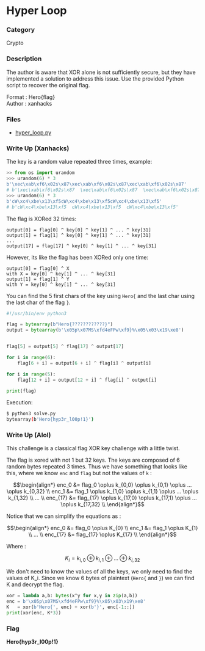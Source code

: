 # Hyper Loop 

### Category

Crypto

### Description

The author is aware that XOR alone is not sufficiently secure, but they have implemented a solution to address this issue. Use the provided Python script to recover the original flag.

Format : Hero{flag}<br>
Author : xanhacks

### Files

- [hyper\_loop.py](hyper_loop.py)

### Write Up (Xanhacks)

The key is a random value repeated three times, example:

```python
>> from os import urandom
>>> urandom(6) * 3
b'\xec\xab\xf6\x02s\x87\xec\xab\xf6\x02s\x87\xec\xab\xf6\x02s\x87'
# b'\xec\xab\xf6\x02s\x87  \xec\xab\xf6\x02s\x87  \xec\xab\xf6\x02s\x87'
>>> urandom(6) * 3
b'cW\xc4\xbe\x13\xf5cW\xc4\xbe\x13\xf5cW\xc4\xbe\x13\xf5'
# b'cW\xc4\xbe\x13\xf5  cW\xc4\xbe\x13\xf5  cW\xc4\xbe\x13\xf5'
```

The flag is XORed 32 times:

```
output[0] = flag[0] ^ key[0] ^ key[1] ^ ... ^ key[31]
output[1] = flag[1] ^ key[0] ^ key[1] ^ ... ^ key[31]
...
output[17] = flag[17] ^ key[0] ^ key[1] ^ ... ^ key[31]
```

However, its like the flag has been XORed only one time:

```
output[0] = flag[0] ^ X
with X = key[0] ^ key[1] ^ ... ^ key[31] 
output[1] = flag[1] ^ Y
with Y = key[0] ^ key[1] ^ ... ^ key[31] 
```

You can find the 5 first chars of the key using `Hero{` and the last char using the last char of the flag `}`.

```python
#!/usr/bin/env python3

flag = bytearray(b"Hero{????????????}")
output = bytearray(b'\x05p\x07MS\xfd4eFPw\xf9}%\x05\x03\x19\xe8')


flag[5] = output[5] ^ flag[17] ^ output[17]

for i in range(6):
	flag[6 + i] = output[6 + i] ^ flag[i] ^ output[i]

for i in range(5):
	flag[12 + i] = output[12 + i] ^ flag[i] ^ output[i]

print(flag)
```

Execution:

```bash
$ python3 solve.py     
bytearray(b'Hero{hyp3r_l00p!1}')
```

### Write Up (Alol)

This challenge is a classical flag XOR key challenge with a little twist.

The flag is xored with not 1 but 32 keys. The keys are composed of 6 random bytes repeated 3 times. Thus we have something that looks like this, where we know `enc` and `flag` but not the values of `k` :

```math
\begin{align*} 
  enc_0 &= flag_0 \oplus k_{0,0} \oplus k_{0,1} \oplus ... \oplus k_{0,32} \\
  enc_1 &= flag_1 \oplus k_{1,0} \oplus k_{1,1} \oplus ... \oplus k_{1,32} \\
... \\
   enc_{17} &= flag_{17} \oplus k_{17,0} \oplus k_{17,1} \oplus ... \oplus k_{17,32} \\
\end{align*}
```

Notice that we can simplify the equations as :

```math
\begin{align*} 
  enc_0 &= flag_0 \oplus K_{0} \\
  enc_1 &= flag_1 \oplus K_{1} \\
... \\
   enc_{17} &= flag_{17} \oplus K_{17} \\
\end{align*}
```
Where :
```math
K_{i} = k_{i,0} \oplus k_{i,1} \oplus ... \oplus k_{i,32}
```

We don't need to know the values of all the keys, we only need to find the values of K_i. Since we know 6 bytes of plaintext (`Hero{` and `}`) we can find K and decrypt the flag.

```py
xor = lambda a,b: bytes(x^y for x,y in zip(a,b))
enc = b'\x05p\x07MS\xfd4eFPw\xf9}%\x05\x03\x19\xe8'
K   = xor(b'Hero{', enc) + xor(b'}', enc[-1::])
print(xor(enc, K*3))
```

### Flag

**Hero{hyp3r_l00p!1}**
